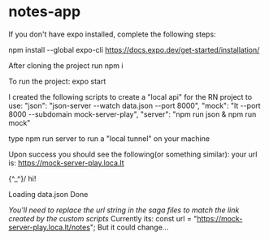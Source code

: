 # notes-app

If you don't have expo installed, complete the following steps:

npm install --global expo-cli
https://docs.expo.dev/get-started/installation/

After cloning the project run npm i

To run the project:
expo start

I created the following scripts to create a "local api" for the RN project to use:
"json": "json-server --watch data.json --port 8000",
"mock": "lt --port 8000 --subdomain mock-server-play",
"server": "npm run json & npm run mock"

type npm run server to run a "local tunnel" on your machine

Upon success you should see the following(or something similar):
your url is: https://mock-server-play.loca.lt

\{^\_^}/ hi!

Loading data.json
Done

_You'll need to replace the url string in the saga files to match the link created by the custom scripts_
Currently its:
const url = "https://mock-server-play.loca.lt/notes";
But it could change...
